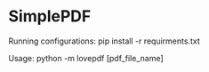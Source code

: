 # SimplePDF

Running configurations:
pip install -r requirments.txt

Usage: 
python -m lovepdf [pdf_file_name]

